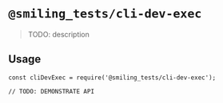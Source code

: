 # `@smiling_tests/cli-dev-exec`

> TODO: description

## Usage

```
const cliDevExec = require('@smiling_tests/cli-dev-exec');

// TODO: DEMONSTRATE API
```
